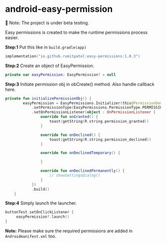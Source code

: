 # android-easy-permission
🚧  Note: The project is under beta testing. 

Easy permissions is created to make the runtime permissions process easier.

**Step:1** Put this like in ```build.gradle(app)```
```kotlin
implementation("io.github.rumitpatel:easy-permissions:1.0.3")
```


**Step:2** Create an object of EasyPermission.
```kotlin
private var easyPermission: EasyPermission? = null
```

**Step:3** Initiate permission obj in obCreate() method. Also handle callback here.

```kotlin
private fun initializePermissionObj() {
        easyPermission = EasyPermissions.Initializer(this@PermissionDemoActivity)
            .setPermissionType(EasyPermissions.PermissionType.PERMISSION_CAMERA_AND_GALLERY)
            .setOnPermissionListener(object : OnPermissionListener {
                override fun onGranted() {
                    toast(getString(R.string.permission_granted))
                }

                override fun onDeclined() {
                    toast(getString(R.string.permission_declined))
                }

                override fun onDeclinedTemporary() {

                }

                override fun onDeclinedPermanently() {
                    // showSettingsDialog()
                }
            })
            .build()
    }
```

**Step:4** Simply launch the launcher.

```kotlin
buttonTest.setOnClickListener {
     easyPermission?.launch()
}
```
**Note:** Please make sure the required permissions are added in ```Androidmanifest.xml``` too.
